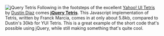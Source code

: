 ![jQuery
Tetris](http://blog.jquery.com/wp-content/uploads/2006/06/tetris.png)
Following in the footsteps of the excellent [Yahoo! UI
Tetris](http://www.dustindiaz.com/basement/tetris.html) by [Dustin
Diaz](http://www.dustindiaz.com/) comes **[jQuery
Tetris](http://fmarcia.info/jquery/tetris/tetris.html)**. This
Javascript implementation of Tetris, written by Franck Marcia, comes in
at only about 5.8kb, compared to Dustin's 30kb for YUI Tetris. This is a
great example of the short code that's possible using jQuery, while
still making something that's quite cool.
